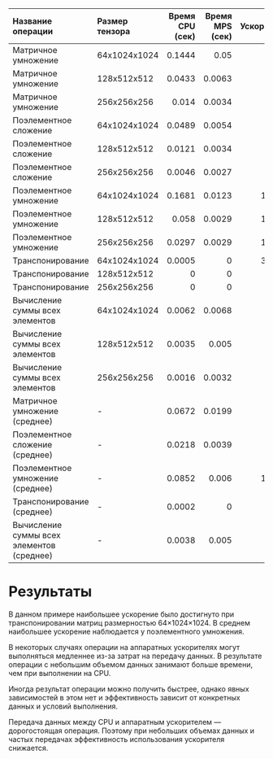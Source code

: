 | Название операции                         | Размер тензора   |   Время CPU (сек) |   Время MPS (сек) |   Ускорение |
|:------------------------------------------|:-----------------|------------------:|------------------:|------------:|
| Матричное умножение                       | 64x1024x1024     |            0.1444 |            0.05   |        2.89 |
| Матричное умножение                       | 128x512x512      |            0.0433 |            0.0063 |        6.87 |
| Матричное умножение                       | 256x256x256      |            0.014  |            0.0034 |        4.08 |
| Поэлементное сложение                     | 64x1024x1024     |            0.0489 |            0.0054 |        9.03 |
| Поэлементное сложение                     | 128x512x512      |            0.0121 |            0.0034 |        3.53 |
| Поэлементное сложение                     | 256x256x256      |            0.0046 |            0.0027 |        1.67 |
| Поэлементное умножение                    | 64x1024x1024     |            0.1681 |            0.0123 |       13.62 |
| Поэлементное умножение                    | 128x512x512      |            0.058  |            0.0029 |       19.78 |
| Поэлементное умножение                    | 256x256x256      |            0.0297 |            0.0029 |       10.31 |
| Транспонирование                          | 64x1024x1024     |            0.0005 |            0      |       35.14 |
| Транспонирование                          | 128x512x512      |            0      |            0      |        0.15 |
| Транспонирование                          | 256x256x256      |            0      |            0      |        0.24 |
| Вычисление суммы всех элементов           | 64x1024x1024     |            0.0062 |            0.0068 |        0.92 |
| Вычисление суммы всех элементов           | 128x512x512      |            0.0035 |            0.005  |        0.7  |
| Вычисление суммы всех элементов           | 256x256x256      |            0.0016 |            0.0032 |        0.51 |
| Матричное умножение (среднее)             | -                |            0.0672 |            0.0199 |        3.38 |
| Поэлементное сложение (среднее)           | -                |            0.0218 |            0.0039 |        5.66 |
| Поэлементное умножение (среднее)          | -                |            0.0852 |            0.006  |       14.09 |
| Транспонирование (среднее)                | -                |            0.0002 |            0      |        9.12 |
| Вычисление суммы всех элементов (среднее) | -                |            0.0038 |            0.005  |        0.76 |


# Результаты

В данном примере наибольшее ускорение было достигнуто при транспонировании матриц размерностью 64×1024×1024. В среднем наибольшее ускорение наблюдается у поэлементного умножения.

В некоторых случаях операции на аппаратных ускорителях могут выполняться медленнее из-за затрат на передачу данных. В результате операции с небольшим объемом данных занимают больше времени, чем при выполнении на CPU.

Иногда результат операции можно получить быстрее, однако явных зависимостей в этом нет и эффективность зависит от конкретных данных и условий выполнения.

Передача данных между CPU и аппаратным ускорителем — дорогостоящая операция. Поэтому при небольших объемах данных и частых передачах эффективность использования ускорителя снижается.
